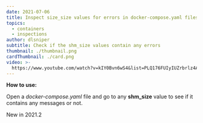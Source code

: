 ```yaml
---
date: 2021-07-06
title: Inspect size_size values for errors in docker-compose.yaml files
topics:
  - containers
  - inspections
author: dlsniper
subtitle: Check if the shm_size values contain any errors
thumbnail: ./thumbnail.png
cardThumbnail: ./card.png
video: >-
  https://www.youtube.com/watch?v=kIY0Bvn6wS4&list=PLQ176FUIyIUZrbrlz4AY1V8VzBJKZyVlW&index=60
---
```

**How to use:**

Open a _docker-compose.yaml_ file and go to any **shm_size** value to see if it contains any messages or not.

<span class="tag is-rounded">New in 2021.2</span>
